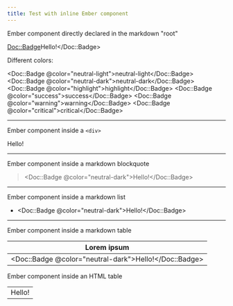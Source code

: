 ```yaml
---
title: Test with inline Ember component
---
```


<DocNpmVersion class="doc-test-markdown-basic-styling" />

Ember component directly declared in the markdown "root"

<Doc::Badge>Hello!</Doc::Badge>

Different colors:

<Doc::Badge @color="neutral-light">neutral-light</Doc::Badge>
<Doc::Badge @color="neutral-dark">neutral-dark</Doc::Badge>
<Doc::Badge @color="highlight">highlight</Doc::Badge>
<Doc::Badge @color="success">success</Doc::Badge>
<Doc::Badge @color="warning">warning</Doc::Badge>
<Doc::Badge @color="critical">critical</Doc::Badge>


------

Ember component inside a `<div>`

<div>
    <Doc::Badge @color="neutral-dark">Hello!</Doc::Badge>
</div>

------

Ember component inside a markdown blockquote

> <Doc::Badge @color="neutral-dark">Hello!</Doc::Badge>

------

Ember component inside a markdown list

- <Doc::Badge @color="neutral-dark">Hello!</Doc::Badge>

------

Ember component inside a markdown table

| Lorem ipsum                                               |
|-----------------------------------------------------------|
| <Doc::Badge @color="neutral-dark">Hello!</Doc::Badge>                               |

Ember component inside an HTML table

<table>
    <tr>
        <td>
            <Doc::Badge @color="neutral-dark">Hello!</Doc::Badge>
        </td>
    </tr>
</table>
